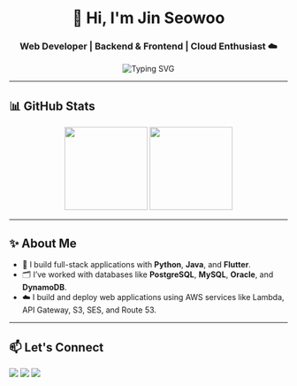 <!-- Title & Greeting -->
<h1 align="center">👋 Hi, I'm Jin Seowoo</h1>
<h3 align="center">Web Developer | Backend & Frontend | Cloud Enthusiast ☁️</h3>

<p align="center">
  <img src="https://readme-typing-svg.herokuapp.com?font=Fira+Code&pause=1000&color=36BCF7&center=true&vCenter=true&width=435&lines=Passionate+Web+Developer;Backend+%2B+Frontend+Engineer;Always+Learning+New+Things" alt="Typing SVG" />
</p>

---

## 📊 GitHub Stats

<p align="center">
  <img src="https://github-readme-stats.vercel.app/api?username=seowoojin&show_icons=true&theme=github_dark&hide_border=true&count_private=true" height="150"/>
  <img src="https://github-readme-stats.vercel.app/api/top-langs/?username=seowoojin&layout=compact&theme=github_dark&hide_border=true&count_private=true" height="150"/>
</p>

---

## ✨ About Me

- 🔧 I build full-stack applications with **Python**, **Java**, and **Flutter**.
- 🗂️ I’ve worked with databases like **PostgreSQL**, **MySQL**, **Oracle**, and **DynamoDB**.
- ☁️ I build and deploy web applications using AWS services like Lambda, API Gateway, S3, SES, and Route 53.

---

## 📫 Let's Connect

<p>
  <a href="mailto:swjin0203@gmail.com"><img src="https://img.shields.io/badge/email-D14836?style=flat-square&logo=gmail&logoColor=white"/></a>
  <a href="https://www.linkedin.com/in/seowoo-jin-149a91276"><img src="https://img.shields.io/badge/linkedin-0A66C2?style=flat-square&logo=linkedin&logoColor=white"/></a>
  <a href="https://github.com/seowoojin"><img src="https://img.shields.io/badge/github-181717?style=flat-square&logo=github&logoColor=white"/></a>
</p>

